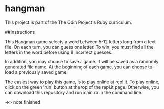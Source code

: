 # hangman

This project is part of the The Odin Project's Ruby curriculum.

##Instructions

This Hangman game selects a word between 5-12 letters long from a text file. On each turn, you can guess one letter. To win, you must find all the letters in the word before using 8 incorrect guesses.

In addition, you may choose to save a game. It will be saved as a randomly generated file name. At the beginning of each game, you can choose to load a previously saved game.

The easiest way to play this game, is to play online at repl.it. To play online, click on the green 'run' button at the top of the repl.it page. Otherwise, you can download this repository and run main.rb in the command line.


->> note finished 
